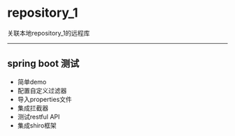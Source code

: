 # repository_1
关联本地repository_1的远程库
***
## spring boot 测试
* 简单demo
* 配置自定义过滤器
* 导入properties文件
* 集成拦截器
* 测试restful API
* 集成shiro框架
